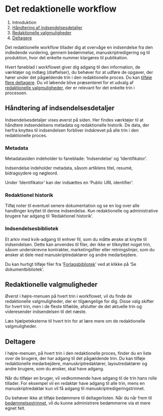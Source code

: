 # Det redaktionelle workflow

1. Introduktion
2. [Håndtering af indsendelsesdetaljer](#håndtering-af-indsendelsesdetaljer)
3. [Redaktionelle valgmuligheder](#redaktionelle-valgmuligheder)
4. [Deltagere](editorial-workflow.md#deltagere)

Det redaktionelle workflow tillader dig at overvåge en indsendelse fra den indledende vurdering, gennem bedømmelse, manuskriptredigering og til produktion, hvor det enkelte nummer klargøres til publikation.

Hvert faneblad i workflowet giver dig adgang til den information, de værktøjer og indlæg \(drøftelser\), du behøver for at udføre de opgaver, der hører under det pågældende trin i den redaktionelle proces. Du kan [tilføje flere deltagere](#deltagere). Du vil løbende blive præsenteret for et udvalg af [redaktionelle valgmuligheder](#redaktionelle-valgmuligheder), der er relevant for det enkelte trin i processen.

## Håndtering af indsendelsesdetaljer

Indsendelsesdetaljer vises øverst på siden. Her findes værktøjer til at håndtere indsendelsens metadata og redaktionelle historik. De data, der herfra knyttes til indsendelsen forbliver indskrevet på alle trin i den redaktionelle proces.

### Metadata

Metadatasiden indeholder to faneblade: ’Indsendelse’ og ’Identifikator’.

Indsendelse indeholder metadata, såsom artiklens titel, resumé, bidragsydere og nøgleord.

Under ’Identifikator’ kan der indsættes en ’Public URL identifier’.

### Redaktionel historik

Tilføj noter til eventuel senere dokumentation og se en log over alle handlinger knyttet til denne indsendelse. Kun redaktionelle og administrative brugere har adgang til ’Redaktionel historik’.

### Indsendelsesbibliotek

Et arkiv med kvik-adgang til enhver fil, som du måtte ønske at knytte til indsendelsen. Dette kan anvendes til filer, der ikke er tilknyttet noget trin, såsom underskrevne kontrakter, marketingsfiler eller retningslinjer, som du ønsker at dele med manuskriptredaktører og andre medarbejdere.

Du kan hurtigt tilføje filer fra ’[Forlagsbibliotek](/settings.md#forlagsbibliotek)’ ved at klikke på ’Se dokumentbibliotek’.

## Redaktionelle valgmuligheder

Øverst i højre-menuen på hvert trin i workflowet, vil du finde de redaktionelle valgmuligheder, der er tilgængelige for dig. Disse valg skifter for hvert trin, men i de fleste tilfælde, afslutter de det aktuelle trin og videresender indsendelsen til det næste.

Læs hjælpeteksterne til hvert trin for at lære mere om de redaktionelle valgmuligheder.

## <a name="deltagere"></a>Deltagere

I højre-menuen, på hvert trin i den redaktionelle proces, finder du en liste over de brugere, der har adgang til det pågældende trin. Du kan tilføje redaktionelle medarbejdere, manuskriptredaktører, layoutredaktører og andre brugere, som du ønsker, skal have adgang.

Når du tilføjer en bruger, vil vedkommende have adgang til de trin hans rolle tillader. For eksempel vil en redaktør have adgang til alle trin, mens en manuskriptredaktør kun vil få adgang til manuskriptredigeringstrinnet.

Du behøver ikke at tilføje bedømmere til deltagerlisten. Når du når frem til [bedømmelsestrinnet](/review.md), vil du kunne administrere bedømmerne via et mere egnet felt.

